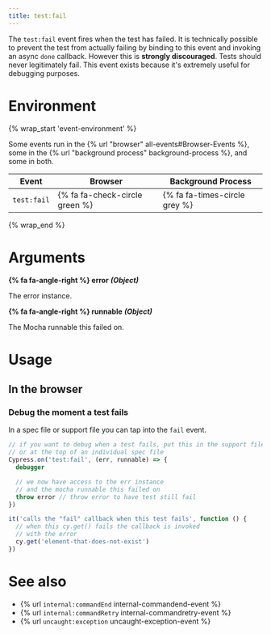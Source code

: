 ```yaml
---
title: test:fail
---
```


The `test:fail` event fires when the test has failed. It is technically possible to prevent the test from actually failing by binding to this event and invoking an async `done` callback. However this is **strongly discouraged**. Tests should never legitimately fail. This event exists because it's extremely useful for debugging purposes.

# Environment

{% wrap_start 'event-environment' %}

Some events run in the {% url "browser" all-events#Browser-Events %}, some in the {% url "background process" background-process %}, and some in both.

Event | Browser | Background Process
--- | --- | ---
`test:fail` | {% fa fa-check-circle green %} | {% fa fa-times-circle grey %}

{% wrap_end %}

# Arguments

**{% fa fa-angle-right %} error** ***(Object)***

The error instance.

**{% fa fa-angle-right %} runnable** ***(Object)***

The Mocha runnable this failed on.

# Usage

## In the browser

### Debug the moment a test fails

In a spec file or support file you can tap into the `fail` event.

```javascript
// if you want to debug when a test fails, put this in the support file,
// or at the top of an individual spec file
Cypress.on('test:fail', (err, runnable) => {
  debugger

  // we now have access to the err instance
  // and the mocha runnable this failed on
  throw error // throw error to have test still fail
})

it('calls the "fail" callback when this test fails', function () {
  // when this cy.get() fails the callback is invoked
  // with the error
  cy.get('element-that-does-not-exist')
})
```

# See also

- {% url `internal:commandEnd` internal-commandend-event %}
- {% url `internal:commandRetry` internal-commandretry-event %}
- {% url `uncaught:exception` uncaught-exception-event %}
